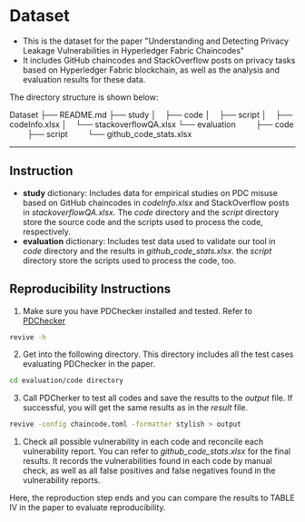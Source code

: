 # Dataset

- This is the dataset for the paper "Understanding and Detecting Privacy Leakage Vulnerabilities in Hyperledger Fabric Chaincodes"
- It includes GitHub chaincodes and StackOverflow posts on privacy tasks based on Hyperledger Fabric blockchain, as well as the analysis and evaluation results for these data.

The directory structure is shown below:

  Dataset
  ├── README.md
  ├── study
  │    ├── code
  │    ├── script
  │    ├── codeInfo.xlsx
  │    └── stackoverflowQA.xlsx
  └── evaluation
        ├── code
        ├── script
        └── github_code_stats.xlsx

---

## Instruction

- **study** dictionary: Includes data for empirical studies on PDC misuse based on GitHub chaincodes in *codeInfo.xlsx* and StackOverflow posts in *stackoverflowQA.xlsx*. The *code* directory and the *script* directory store the source code and the scripts used to process the code, respectively.
- **evaluation** dictionary: Includes test data used to validate our tool in *code* directory and the results in *github_code_stats.xlsx*. the *script* directory store the scripts used to process the code, too.

## Reproducibility Instructions

1. Make sure you have PDChecker installed and tested. Refer to [PDChecker](https://github.com/zm-stack/PDChecker)

```bash
revive -h
```

2. Get into the following directory. This directory includes all the test cases evaluating PDChecker in the paper.

```bash
cd evaluation/code directory
```

3. Call PDCherker to test all codes and save the results to the *output* file. If successful, you will get the same results as in the *result* file.

```bash
revive -config chaincode.toml -formatter stylish > output
```

1. Check all possible vulnerability in each code and reconcile each vulnerability report. You can refer to *github_code_stats.xlsx* for the final results. It records the vulnerabilities found in each code by manual check, as well as all false positives and false negatives found in the vulnerability reports.

Here, the reproduction step ends and you can compare the results to TABLE IV in the paper to evaluate reproducibility.
